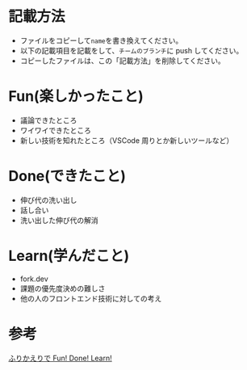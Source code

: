 # 記載方法

- ファイルをコピーして`name`を書き換えてください。
- 以下の記載項目を記載をして、`チームのブランチ`に push してください。
- コピーしたファイルは、この「記載方法」を削除してください。

# Fun(楽しかったこと)

- 議論できたところ
- ワイワイできたところ
- 新しい技術を知れたところ（VSCode 周りとか新しいツールなど）

# Done(できたこと)

- 伸び代の洗い出し
- 話し合い
- 洗い出した伸び代の解消

# Learn(学んだこと)

- fork.dev
- 課題の優先度決めの難しさ
- 他の人のフロントエンド技術に対しての考え

# 参考

[ふりかえりで Fun! Done! Learn!](https://www.ogis-ri.co.jp/otc/hiroba/others/ActivityPocket/FunDoneLearn.html)
